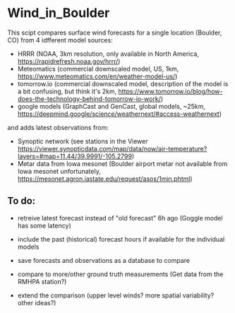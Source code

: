 # Wind_in_Boulder

This scipt compares surface wind forecasts for a single location (Boulder, CO) from 4 idfferent model sources:

- HRRR (NOAA, 3km resolution, only available in North America, https://rapidrefresh.noaa.gov/hrrr/)
- Meteomatics (commercial downscaled model, US, 1km, https://www.meteomatics.com/en/weather-model-us/)
- tomorrow.io (commercial downscaled model, description of the model is a bit confusing, but think it's 2km, https://www.tomorrow.io/blog/how-does-the-technology-behind-tomorrow-io-work/)
- google models (GraphCast and GenCast, global models, ~25km, https://deepmind.google/science/weathernext/#access-weathernext)

and adds latest observations from:
- Synoptic network (see stations in the Viewer https://viewer.synopticdata.com/map/data/now/air-temperature?layers=#map=11.44/39.9991/-105.2799)
- Metar data from Iowa mesonet (Boulder airport metar not available from Iowa mesonet unfortunately, https://mesonet.agron.iastate.edu/request/asos/1min.phtml)




To do:
------
- retreive latest forecast instead of "old forecast" 6h ago (Goggle model has some latency)
- include the past (historical) forecast hours if available for the individual models
- save forecasts and observations as a database to compare
- compare to more/other ground truth measurements (Get data from the RMHPA station?)

- extend the comparison (upper level winds? more spatial variability? other ideas?)

